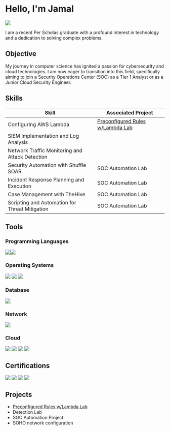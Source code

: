 # Hello, I'm Jamal
<a href="https://www.linkedin.com/in/jamal-s-85598823a/"><img src="https://img.shields.io/badge/-LinkedIn-0072b1?&style=for-the-badge&logo=linkedin&logoColor=white" /></a>

I am a recent Per Scholas graduate with a profound interest in technology and a dedication to solving complex problems.

## Objective

My journey in computer science has ignited a passion for cybersecurity and cloud technologies. I am now eager to transition into this field, specifically aiming to join a Security Operations Center (SOC) as a Tier 1 Analyst or as a Junior Cloud Security Engineer.

## Skills

| Skill                                         | Associated Project         |
|-----------------------------------------------|----------------------------|
|Configuring AWS Lambda                         |<a href="https://google.com](https://github.com/jshinobiii/Preconfigured-Rules-w-Lambda-Lab/blob/main/README.md)">Preconfigured Rules w/Lambda Lab</a>
| SIEM Implementation and Log Analysis          |
| Network Traffic Monitoring and Attack Detection | 
| Security Automation with Shuffle SOAR         | SOC Automation Lab|
| Incident Response Planning and Execution      | SOC Automation Lab|
| Case Management with TheHive                  | SOC Automation Lab|
| Scripting and Automation for Threat Mitigation | SOC Automation Lab|

## Tools

### Programming Languages
 <img src="https://img.shields.io/badge/-Python-3776AB?&style=for-the-badge&logo=python&logoColor=white" /><img src="https://img.shields.io/badge/-HTML5-E34F26?&style=for-the-badge&logo=html5&logoColor=white" />
<div>

### Operating Systems
 <img src="https://img.shields.io/badge/-Windows-0078D6?&style=for-the-badge&logo=windows&logoColor=white" />
    <img src="https://img.shields.io/badge/-Linux-FCC624?&style=for-the-badge&logo=linux&logoColor=black" />
    <img src="https://img.shields.io/badge/-macOS-000000?&style=for-the-badge&logo=apple&logoColor=white" />
</div>

### Database
<div><img src="https://img.shields.io/badge/-SQL-003B57?&style=for-the-badge&logo=sqlite&logoColor=white" /></div>

### Network
<div>
    <img src="https://img.shields.io/badge/-Wireshark-1679A7?&style=for-the-badge&logo=Wireshark&logoColor=white" />
    
</div>


### Cloud
<div>
    <div>
    <img src="https://img.shields.io/badge/-AWS_Lambda-232F3E?&style=for-the-badge&logo=amazon-aws&logoColor=white" />
    <img src="https://img.shields.io/badge/-AWS_S3-569A31?&style=for-the-badge&logo=amazon-s3&logoColor=white" />
    <img src="https://img.shields.io/badge/-AWS_CloudWatch-252F3E?&style=for-the-badge&logo=amazon-cloudwatch&logoColor=white" /> 
    <img src="https://img.shields.io/badge/-Azure_AI-0078D4?&style=for-the-badge&logo=microsoft-azure&logoColor=white" />
</div>

</div>

    
  
</div>


## Certifications

<div>
<img src="https://img.shields.io/badge/-A%2B-4D4D4D?&style=for-the-badge&logo=CompTIA&logoColor=white" />
<img src="https://img.shields.io/badge/-Google_Cybersecurity_Certification-4285F4?&style=for-the-badge&logo=google&logoColor=white" />
<img src="https://img.shields.io/badge/-Security%2B-FF0000?&style=for-the-badge&logo=CompTIA&logoColor=white" />
<img src="https://img.shields.io/badge/-Azure_AI-0078D4?&style=for-the-badge&logo=microsoft-azure&logoColor=white" />




</div>

## Projects
- <a href="https://google.com](https://github.com/jshinobiii/Preconfigured-Rules-w-Lambda-Lab/blob/main/README.md)">Preconfigured Rules w/Lambda Lab</a>
- Detection Lab
- SOC Automation Project
- SOHO network configuration
